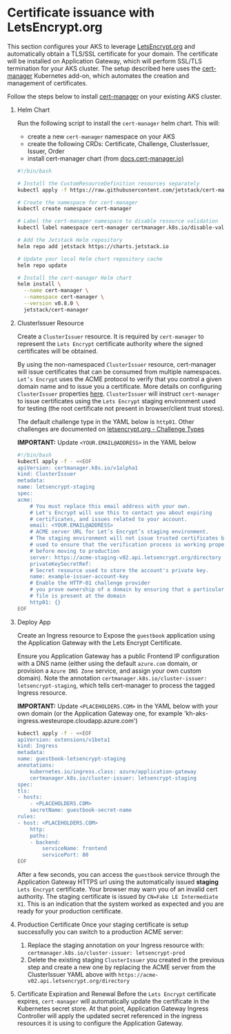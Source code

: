 # Certificate issuance with LetsEncrypt.org

This section configures your AKS to leverage [LetsEncrypt.org](https://letsencrypt.org/) and automatically obtain a
TLS/SSL certificate for your domain. The certificate will be installed on Application Gateway, which will perform
SSL/TLS termination for your AKS cluster. The setup described here uses the
[cert-manager](https://github.com/jetstack/cert-manager) Kubernetes add-on, which automates the creation and management of certificates.

Follow the steps below to install [cert-manager](https://docs.cert-manager.io) on your existing AKS cluster.

1. Helm Chart

    Run the following script to install the `cert-manager` helm chart. This will:

    - create a new `cert-manager` namespace on your AKS
    - create the following CRDs: Certificate, Challenge, ClusterIssuer, Issuer, Order
    - install cert-manager chart (from [docs.cert-manager.io)](https://docs.cert-manager.io/en/latest/getting-started/install/kubernetes.html#steps)

    ```bash
    #!/bin/bash

    # Install the CustomResourceDefinition resources separately
    kubectl apply -f https://raw.githubusercontent.com/jetstack/cert-manager/release-0.8/deploy/manifests/00-crds.yaml

    # Create the namespace for cert-manager
    kubectl create namespace cert-manager

    # Label the cert-manager namespace to disable resource validation
    kubectl label namespace cert-manager certmanager.k8s.io/disable-validation=true

    # Add the Jetstack Helm repository
    helm repo add jetstack https://charts.jetstack.io

    # Update your local Helm chart repository cache
    helm repo update

    # Install the cert-manager Helm chart
    helm install \
      --name cert-manager \
      --namespace cert-manager \
      --version v0.8.0 \
      jetstack/cert-manager
    ```

2. ClusterIssuer Resource

    Create a `ClusterIssuer` resource. It is required by `cert-manager` to represent the `Lets Encrypt` certificate
    authority where the signed certificates will be obtained.

    By using the non-namespaced `ClusterIssuer` resource, cert-manager will issue certificates that can be consumed from
    multiple namespaces. `Let’s Encrypt` uses the ACME protocol to verify that you control a given domain name and to issue
    you a certificate. More details on configuring `ClusterIssuer` properties
    [here](https://docs.cert-manager.io/en/latest/tasks/issuers/index.html). `ClusterIssuer` will instruct `cert-manager`
    to issue certificates using the `Lets Encrypt` staging environment used for testing (the root certificate not present
    in browser/client trust stores).

    The default challenge type in the YAML below is `http01`. Other challenges are documented on [letsencrypt.org - Challenge Types](https://letsencrypt.org/docs/challenge-types/)

    **IMPORTANT:** Update `<YOUR.EMAIL@ADDRESS>` in the YAML below

    ```bash
    #!/bin/bash
    kubectl apply -f - <<EOF
    apiVersion: certmanager.k8s.io/v1alpha1
    kind: ClusterIssuer
    metadata:
    name: letsencrypt-staging
    spec:
    acme:
        # You must replace this email address with your own.
        # Let's Encrypt will use this to contact you about expiring
        # certificates, and issues related to your account.
        email: <YOUR.EMAIL@ADDRESS>
        # ACME server URL for Let’s Encrypt’s staging environment.
        # The staging environment will not issue trusted certificates but is
        # used to ensure that the verification process is working properly
        # before moving to production
        server: https://acme-staging-v02.api.letsencrypt.org/directory
        privateKeySecretRef:
        # Secret resource used to store the account's private key.
        name: example-issuer-account-key
        # Enable the HTTP-01 challenge provider
        # you prove ownership of a domain by ensuring that a particular
        # file is present at the domain
        http01: {}
    EOF
    ```

3. Deploy App

    Create an Ingress resource to Expose the `guestbook` application using the Application Gateway with the Lets Encrypt Certificate.

    Ensure you Application Gateway has a public Frontend IP configuration with a DNS name (either using the
    default `azure.com` domain, or provision a `Azure DNS Zone` service, and assign your own custom domain).
    Note the annotation `certmanager.k8s.io/cluster-issuer: letsencrypt-staging`, which tells cert-manager to process the
    tagged Ingress resource.

    **IMPORTANT:**  Update `<PLACEHOLDERS.COM>` in the YAML below with your own domain (or the Application Gateway one, for example
    'kh-aks-ingress.westeurope.cloudapp.azure.com')

    ```bash
    kubectl apply -f - <<EOF
    apiVersion: extensions/v1beta1
    kind: Ingress
    metadata:
    name: guestbook-letsencrypt-staging
    annotations:
        kubernetes.io/ingress.class: azure/application-gateway
        certmanager.k8s.io/cluster-issuer: letsencrypt-staging
    spec:
    tls:
    - hosts:
        - <PLACEHOLDERS.COM>
        secretName: guestbook-secret-name
    rules:
    - host: <PLACEHOLDERS.COM>
        http:
        paths:
        - backend:
            serviceName: frontend
            servicePort: 80
    EOF
    ```

    After a few seconds, you  can access the `guestbook` service through the Application Gateway HTTPS url using the automatically issued **staging** `Lets Encrypt` certificate.
    Your browser may warn you of an invalid cert authority. The staging certificate is issued by `CN=Fake LE Intermediate X1`. This is an indication that the system worked as expected and you are ready for your production certificate.

4. Production Certificate
    Once your staging certificate is setup successfully you can switch to a production ACME server:
    1. Replace the staging annotation on your Ingress resource with: `certmanager.k8s.io/cluster-issuer: letsencrypt-prod`
    1. Delete the existing staging `ClusterIssuer` you created in the previous step and create a new one by replacing the ACME server from the ClusterIssuer YAML above with `https://acme-v02.api.letsencrypt.org/directory`

5. Certificate Expiration and Renewal
    Before the `Lets Encrypt` certificate expires, `cert-manager` will automatically update the certificate in the Kubernetes secret store. At that point, Application Gateway Ingress Controller will apply the updated secret referenced in the ingress resources it is using to configure the Application Gateway.
